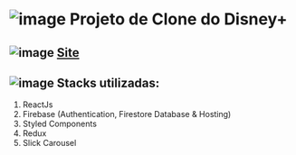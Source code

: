 # ![image](https://user-images.githubusercontent.com/95548871/168403036-a186dcf5-f4b3-4b5c-a2dc-ddaf832b8ada.png) Projeto de Clone do Disney+ 

## ![image](https://user-images.githubusercontent.com/95548871/168403079-8617254e-e787-4b19-b0e7-72c284dbeec9.png) [Site](https://disneyplus-clone-7df0b.web.app/home)

## ![image](https://user-images.githubusercontent.com/95548871/168403199-413b2833-b789-46cf-9a04-f949f95cf77f.png) Stacks utilizadas:
 1. ReactJs
 2. Firebase (Authentication, Firestore Database & Hosting)
 3. Styled Components
 4. Redux
 5. Slick Carousel
